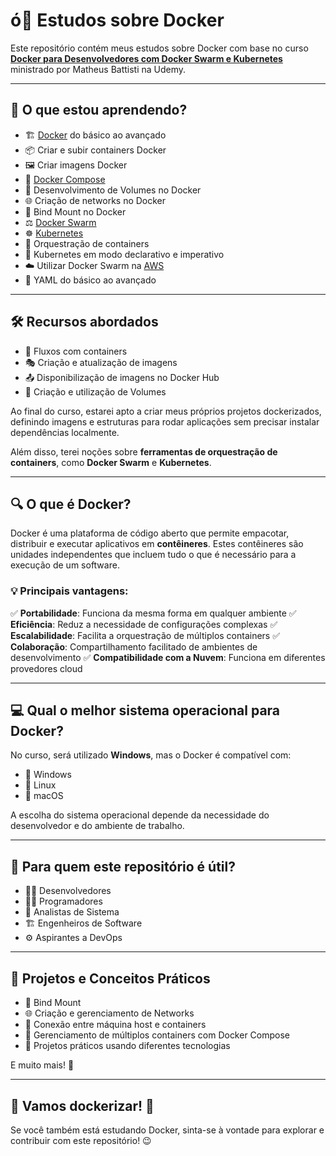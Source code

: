 # ó🐳 Estudos sobre Docker

Este repositório contém meus estudos sobre Docker com base no curso [**Docker para Desenvolvedores com Docker Swarm e Kubernetes**](https://www.udemy.com/course/docker-para-desenvolvedores-com-docker-swarm-e-kubernetes/?couponCode=KEEPLEARNINGBR) ministrado por Matheus Battisti na Udemy.

---

## 📌 O que estou aprendendo?

- 🏗️ [Docker](https://docs.docker.com/) do básico ao avançado
- 📦 Criar e subir containers Docker
- 🖼️ Criar imagens Docker
- 📝 [Docker Compose](https://docs.docker.com/compose/)
- 💾 Desenvolvimento de Volumes no Docker
- 🌐 Criação de networks no Docker
- 🔗 Bind Mount no Docker
- ⚖️ [Docker Swarm](https://docs.docker.com/engine/swarm/)
- ☸️ [Kubernetes](https://kubernetes.io/pt-br/docs/home/)
- 🎯 Orquestração de containers
- 🔄 Kubernetes em modo declarativo e imperativo
- ☁️ Utilizar Docker Swarm na [AWS](https://aws.amazon.com/pt/free/?gclid=Cj0KCQiA_Yq-BhC9ARIsAA6fbAh01ZWpJNcqfpLucQ4laXNkeeoBuUgRB8RT93DA1nQYM3-fOwsehxEaAs56EALw_wcB&trk=2ee11bb2-bc40-4546-9852-2c4ad8e8f646&sc_channel=ps&ef_id=Cj0KCQiA_Yq-BhC9ARIsAA6fbAh01ZWpJNcqfpLucQ4laXNkeeoBuUgRB8RT93DA1nQYM3-fOwsehxEaAs56EALw_wcB:G:s&s_kwcid=AL!4422!3!561843094929!e!!g!!aws!15278604629!130587771740)
- 📜 YAML do básico ao avançado

---

## 🛠️ Recursos abordados

- 🔄 Fluxos com containers
- 🎭 Criação e atualização de imagens
- 📤 Disponibilização de imagens no Docker Hub
- 💾 Criação e utilização de Volumes

Ao final do curso, estarei apto a criar meus próprios projetos dockerizados, definindo imagens e estruturas para rodar aplicações sem precisar instalar dependências localmente.

Além disso, terei noções sobre **ferramentas de orquestração de containers**, como **Docker Swarm** e **Kubernetes**.

---

## 🔍 O que é Docker?

Docker é uma plataforma de código aberto que permite empacotar, distribuir e executar aplicativos em **contêineres**. Estes contêineres são unidades independentes que incluem tudo o que é necessário para a execução de um software.

### 💡 Principais vantagens:

✅ **Portabilidade**: Funciona da mesma forma em qualquer ambiente
✅ **Eficiência**: Reduz a necessidade de configurações complexas
✅ **Escalabilidade**: Facilita a orquestração de múltiplos containers
✅ **Colaboração**: Compartilhamento facilitado de ambientes de desenvolvimento
✅ **Compatibilidade com a Nuvem**: Funciona em diferentes provedores cloud

---

## 💻 Qual o melhor sistema operacional para Docker?

No curso, será utilizado **Windows**, mas o Docker é compatível com:

- 🏁 Windows
- 🐧 Linux
- 🍏 macOS

A escolha do sistema operacional depende da necessidade do desenvolvedor e do ambiente de trabalho.

---

## 🚀 Para quem este repositório é útil?

- 👨‍💻 Desenvolvedores
- 👩‍💻 Programadores
- 🏢 Analistas de Sistema
- 🏗️ Engenheiros de Software
- ⚙️ Aspirantes a DevOps

---

## 📂 Projetos e Conceitos Práticos

- 📎 Bind Mount
- 🌐 Criação e gerenciamento de Networks
- 🔄 Conexão entre máquina host e containers
- 📜 Gerenciamento de múltiplos containers com Docker Compose
- 📂 Projetos práticos usando diferentes tecnologias

E muito mais! 🚀

---

## 📢 Vamos dockerizar! 🐳

Se você também está estudando Docker, sinta-se à vontade para explorar e contribuir com este repositório! 😉


